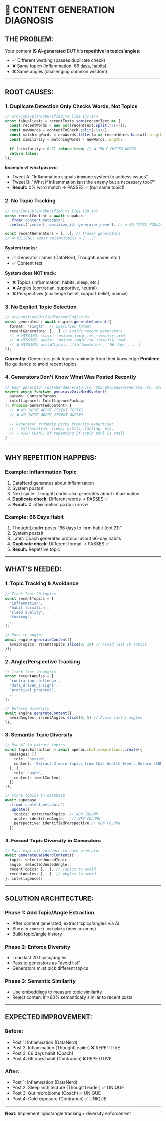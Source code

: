# 🎯 **CONTENT GENERATION DIAGNOSIS**

## **THE PROBLEM:**

Your content **IS AI-generated** BUT it's **repetitive in topics/angles**:
- ✅ Different wording (passes duplicate check)
- ❌ Same topics (inflammation, 66 days, habits)
- ❌ Same angles (challenging common wisdom)

---

## **ROOT CAUSES:**

### **1. Duplicate Detection Only Checks Words, Not Topics**
```typescript
// src/jobs/planJobUnified.ts line 131-143
const isDuplicate = recentTexts.some(recentText => {
  const recentWords = new Set(recentText.split(/\s+/));
  const newWords = contentToCheck.split(/\s+/);
  const matchingWords = newWords.filter(w => recentWords.has(w)).length;
  const similarity = matchingWords / newWords.length;
  
  if (similarity > 0.7) return true; // ❌ ONLY CHECKS WORDS
  return false;
});
```

**Example of what passes:**
- Tweet A: "Inflammation signals immune system to address issues"
- Tweet B: "What if inflammation isn't the enemy but a necessary tool?"
- **Result:** 0% word match → PASSES ✅ (but same topic!)

### **2. No Topic Tracking**
```typescript
// src/jobs/planJobUnified.ts line 100-107
const recentContent = await supabase
  .from('content_metadata')
  .select('content, decision_id, generator_name'); // ❌ NO TOPIC FIELD

const recentGenerators = [...]; // Tracks generators
// ❌ MISSING: const recentTopics = [...]; 
```

**System tracks:**
- ✅ Generator names (DataNerd, ThoughtLeader, etc.)
- ✅ Content text

**System does NOT track:**
- ❌ Topics (inflammation, habits, sleep, etc.)
- ❌ Angles (contrarian, supportive, neutral)
- ❌ Perspectives (challenge belief, support belief, nuance)

### **3. No Explicit Topic Selection**
```typescript
// src/unified/UnifiedContentEngine.ts
const generated = await engine.generateContent({
  format: 'single', // Specifies format
  recentGenerators: [...] // Avoids recent generators
  // ❌ MISSING: topic: 'unique_topic_not_recently_used'
  // ❌ MISSING: angle: 'unique_angle_not_recently_used'
  // ❌ MISSING: avoidTopics: ['inflammation', '66 days', ...]
});
```

**Currently:** Generators pick topics randomly from their knowledge
**Problem:** No guidance to avoid recent topics

### **4. Generators Don't Know What Was Posted Recently**
```typescript
// Each generator (dataNerdGenerator.ts, thoughtLeaderGenerator.ts, etc.)
export async function generateDataNerdContent(
  params: ContentParams,
  intelligence?: IntelligencePackage
): Promise<GeneratedContent> {
  // ❌ NO INPUT ABOUT RECENT TOPICS
  // ❌ NO INPUT ABOUT RECENT ANGLES
  
  // Generator randomly picks from its expertise:
  // - Inflammation, sleep, habits, fasting, etc.
  // - HIGH CHANCE of repeating if topic pool is small
}
```

---

## **WHY REPETITION HAPPENS:**

### **Example: Inflammation Topic**
1. DataNerd generates about inflammation
2. System posts it
3. Next cycle: ThoughtLeader also generates about inflammation
4. **Duplicate check:** Different words → PASSES ✅
5. **Result:** 2 inflammation posts in a row

### **Example: 66 Days Habit**
1. ThoughtLeader posts "66 days to form habit (not 21)"
2. System posts it
3. Later: Coach generates protocol about 66-day habits
4. **Duplicate check:** Different format → PASSES ✅
5. **Result:** Repetitive topic

---

## **WHAT'S NEEDED:**

### **1. Topic Tracking & Avoidance**
```typescript
// Track last 20 topics
const recentTopics = [
  'inflammation',
  'habit formation',
  'sleep quality',
  'fasting',
  ...
];

// Pass to engine
await engine.generateContent({
  avoidTopics: recentTopics.slice(0, 10) // Avoid last 10 topics
});
```

### **2. Angle/Perspective Tracking**
```typescript
// Track last 20 angles
const recentAngles = [
  'contrarian_challenge',
  'data_driven_insight',
  'practical_protocol',
  ...
];

// Enforce diversity
await engine.generateContent({
  avoidAngles: recentAngles.slice(0, 5) // Avoid last 5 angles
});
```

### **3. Semantic Topic Diversity**
```typescript
// Use AI to extract topics
const topicExtraction = await openai.chat.completions.create({
  messages: [{
    role: 'system',
    content: 'Extract 3 main topics from this health tweet. Return JSON: ["topic1", "topic2", "topic3"]'
  }, {
    role: 'user',
    content: tweetContent
  }]
});

// Store topics in database
await supabase
  .from('content_metadata')
  .update({
    topics: extractedTopics, // NEW COLUMN
    angle: identifiedAngle,   // NEW COLUMN
    perspective: identifiedPerspective // NEW COLUMN
  });
```

### **4. Forced Topic Diversity in Generators**
```typescript
// Pass explicit guidance to each generator
await generateDataNerdContent({
  topic: selectedUnusedTopic,
  angle: selectedUnusedAngle,
  recentTopics: [...], // Topics to avoid
  recentAngles: [...]  // Angles to avoid
}, intelligence);
```

---

## **SOLUTION ARCHITECTURE:**

### **Phase 1: Add Topic/Angle Extraction**
- After content generated, extract topics/angles via AI
- Store in `content_metadata` (new columns)
- Build topic/angle history

### **Phase 2: Enforce Diversity**
- Load last 20 topics/angles
- Pass to generators as "avoid list"
- Generators must pick different topics

### **Phase 3: Semantic Similarity**
- Use embeddings to measure topic similarity
- Reject content if >60% semantically similar to recent posts

---

## **EXPECTED IMPROVEMENT:**

### **Before:**
- Post 1: Inflammation (DataNerd)
- Post 2: Inflammation (ThoughtLeader) ❌ REPETITIVE
- Post 3: 66 days habit (Coach)
- Post 4: 66 days habit (Contrarian) ❌ REPETITIVE

### **After:**
- Post 1: Inflammation (DataNerd)
- Post 2: Sleep architecture (ThoughtLeader) ✅ UNIQUE
- Post 3: Gut microbiome (Coach) ✅ UNIQUE
- Post 4: Cold exposure (Contrarian) ✅ UNIQUE

---

**Next:** Implement topic/angle tracking + diversity enforcement

